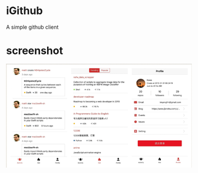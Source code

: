 # iGithub
A simple github client

# screenshot
![screenshot](https://github.com/FMYang/iGithub/blob/master/iGithub/Screenshot/screenshot-3.png)


